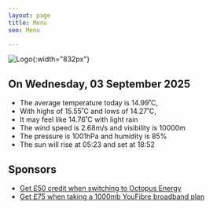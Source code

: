 ```yaml
---
layout: page
title: Menu
seo: Menu

---
```


![Logo](/images/logo.jpg){:width="832px"}

<!-- weather_marker starts -->
## On Wednesday, 03 September 2025

- The average temperature today is 14.99˚C,
- With highs of 15.55˚C and lows of 14.27˚C,
- It may feel like 14.76˚C with light rain
- The wind speed is 2.68m/s and visibility is 10000m
- The pressure is 1001hPa and humidity is 85%
- The sun will rise at 05:23 and set at 18:52

<!-- weather_marker ends -->

## Sponsors

- [Get £50 credit when switching to Octopus Energy](https://bit.ly/3oD1nnS)
- [Get £75 when taking a 1000mb YouFibre broadband plan](https://aklam.io/91zWhU?)
